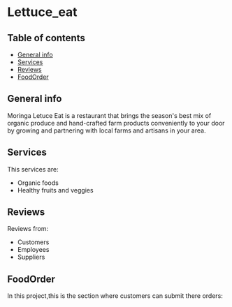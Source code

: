 # Lettuce_eat
## Table of contents
* [General info](#general-info)
* [Services](#services)
* [Reviews](#reviews)
* [FoodOrder](#foodorder)

## General info
Moringa Letuce Eat is a restaurant that brings the season's best mix of organic produce and hand-crafted farm products conveniently to your door by growing and partnering with local farms and artisans in your area.
	
## Services
This services are:
* Organic foods
* Healthy fruits and veggies

## Reviews
Reviews from:
* Customers
* Employees
* Suppliers
	
## FoodOrder
In this project,this is the section where customers can submit there orders: